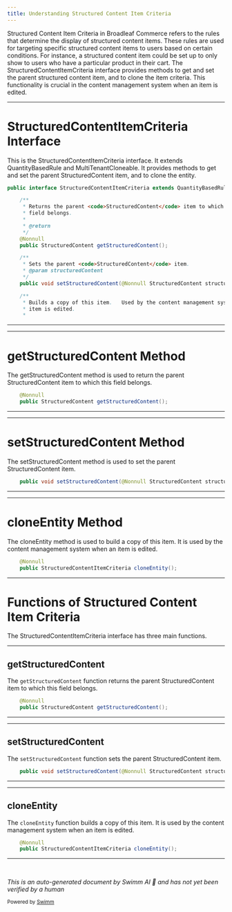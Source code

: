 ```yaml
---
title: Understanding Structured Content Item Criteria
---
```

Structured Content Item Criteria in Broadleaf Commerce refers to the rules that determine the display of structured content items. These rules are used for targeting specific structured content items to users based on certain conditions. For instance, a structured content item could be set up to only show to users who have a particular product in their cart. The StructuredContentItemCriteria interface provides methods to get and set the parent structured content item, and to clone the item criteria. This functionality is crucial in the content management system when an item is edited.

<SwmSnippet path="/admin/broadleaf-contentmanagement-module/src/main/java/org/broadleafcommerce/cms/structure/domain/StructuredContentItemCriteria.java" line="36">

---

# StructuredContentItemCriteria Interface

This is the StructuredContentItemCriteria interface. It extends QuantityBasedRule and MultiTenantCloneable. It provides methods to get and set the parent StructuredContent item, and to clone the entity.

```java
public interface StructuredContentItemCriteria extends QuantityBasedRule,MultiTenantCloneable<StructuredContentItemCriteria> {

    /**
     * Returns the parent <code>StructuredContent</code> item to which this
     * field belongs.
     *
     * @return
     */
    @Nonnull
    public StructuredContent getStructuredContent();

    /**
     * Sets the parent <code>StructuredContent</code> item.
     * @param structuredContent
     */
    public void setStructuredContent(@Nonnull StructuredContent structuredContent);

    /**
     * Builds a copy of this item.   Used by the content management system when an
     * item is edited.
     *
```

---

</SwmSnippet>

<SwmSnippet path="/admin/broadleaf-contentmanagement-module/src/main/java/org/broadleafcommerce/cms/structure/domain/StructuredContentItemCriteria.java" line="44">

---

# getStructuredContent Method

The getStructuredContent method is used to return the parent StructuredContent item to which this field belongs.

```java
    @Nonnull
    public StructuredContent getStructuredContent();
```

---

</SwmSnippet>

<SwmSnippet path="/admin/broadleaf-contentmanagement-module/src/main/java/org/broadleafcommerce/cms/structure/domain/StructuredContentItemCriteria.java" line="51">

---

# setStructuredContent Method

The setStructuredContent method is used to set the parent StructuredContent item.

```java
    public void setStructuredContent(@Nonnull StructuredContent structuredContent);
```

---

</SwmSnippet>

<SwmSnippet path="/admin/broadleaf-contentmanagement-module/src/main/java/org/broadleafcommerce/cms/structure/domain/StructuredContentItemCriteria.java" line="59">

---

# cloneEntity Method

The cloneEntity method is used to build a copy of this item. It is used by the content management system when an item is edited.

```java
    @Nonnull
    public StructuredContentItemCriteria cloneEntity();
```

---

</SwmSnippet>

# Functions of Structured Content Item Criteria

The StructuredContentItemCriteria interface has three main functions.

<SwmSnippet path="/admin/broadleaf-contentmanagement-module/src/main/java/org/broadleafcommerce/cms/structure/domain/StructuredContentItemCriteria.java" line="44">

---

## getStructuredContent

The `getStructuredContent` function returns the parent StructuredContent item to which this field belongs.

```java
    @Nonnull
    public StructuredContent getStructuredContent();
```

---

</SwmSnippet>

<SwmSnippet path="/admin/broadleaf-contentmanagement-module/src/main/java/org/broadleafcommerce/cms/structure/domain/StructuredContentItemCriteria.java" line="51">

---

## setStructuredContent

The `setStructuredContent` function sets the parent StructuredContent item.

```java
    public void setStructuredContent(@Nonnull StructuredContent structuredContent);
```

---

</SwmSnippet>

<SwmSnippet path="/admin/broadleaf-contentmanagement-module/src/main/java/org/broadleafcommerce/cms/structure/domain/StructuredContentItemCriteria.java" line="59">

---

## cloneEntity

The `cloneEntity` function builds a copy of this item. It is used by the content management system when an item is edited.

```java
    @Nonnull
    public StructuredContentItemCriteria cloneEntity();
```

---

</SwmSnippet>

&nbsp;

*This is an auto-generated document by Swimm AI 🌊 and has not yet been verified by a human*

<SwmMeta version="3.0.0" repo-id="Z2l0aHViJTNBJTNBQnJvYWRsZWFmQ29tbWVyY2UtZGVtbyUzQSUzQWdpbGFkbmF2b3Q=" repo-name="BroadleafCommerce-demo" doc-type="overview"><sup>Powered by [Swimm](/)</sup></SwmMeta>
